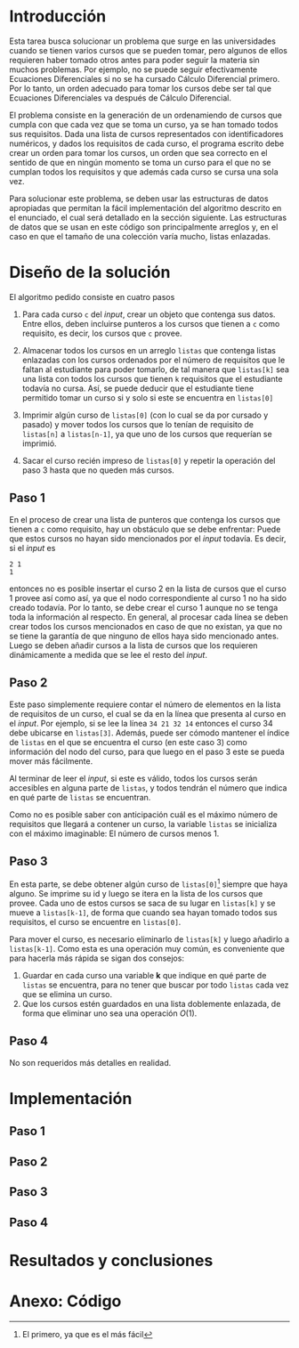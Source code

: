 # Introducción

Esta tarea busca solucionar un problema que surge en las universidades cuando se tienen varios cursos que se pueden tomar, pero algunos de ellos requieren haber tomado otros antes para poder seguir la materia sin muchos problemas.
Por ejemplo, no se puede seguir efectivamente Ecuaciones Diferenciales si no se ha cursado Cálculo Diferencial primero. Por lo tanto, un orden adecuado para tomar los cursos debe ser tal que Ecuaciones Diferenciales va después de Cálculo Diferencial.

El problema consiste en la generación de un ordenamiendo de cursos que cumpla con que cada vez que se toma un curso, ya se han tomado todos sus requisitos.
Dada una lista de cursos representados con identificadores numéricos, y dados los requisitos de cada curso, el programa escrito debe crear un orden para tomar los cursos, un orden que sea correcto en el sentido de que
en ningún momento se toma un curso para el que no se cumplan todos los requisitos y que además cada curso se cursa una sola vez.

Para solucionar este problema, se deben usar las estructuras de datos apropiadas que permitan la fácil implementación del algoritmo descrito en el enunciado, el cual será detallado en la sección siguiente.
Las estructuras de datos que se usan en este código son principalmente arreglos y, en el caso en que el tamaño de una colección varía mucho, listas enlazadas.

# Diseño de la solución

El algoritmo pedido consiste en cuatro pasos

1. Para cada curso `c` del _input_, crear un objeto que contenga sus datos. Entre ellos, deben incluirse punteros a los cursos que tienen a `c` como requisito, es decir, los cursos que `c` provee.

2. Almacenar todos los cursos en un arreglo `listas` que contenga listas enlazadas con los cursos ordenados por el número de requisitos que le faltan al estudiante para poder tomarlo, de tal manera que `listas[k]` sea una lista con todos los cursos que tienen `k` requisitos que el estudiante todavía no cursa. Así, se puede deducir que el estudiante tiene permitido tomar un curso si y solo si este se encuentra en `listas[0]`

3. Imprimir algún curso de `listas[0]` (con lo cual se da por cursado y pasado) y mover todos los cursos que lo tenían de requisito de `listas[n]` a `listas[n-1]`, ya que uno de los cursos que requerían se imprimió.

4. Sacar el curso recién impreso de `listas[0]` y repetir la operación del paso 3 hasta que no queden más cursos.

## Paso 1

En el proceso de crear una lista de punteros que contenga los cursos que tienen a `c` como requisito, hay un obstáculo que se debe enfrentar: Puede que estos cursos no hayan sido mencionados por el _input_ todavía. Es decir, si el _input_ es

```
2 1
1
```

entonces no es posible insertar el curso 2 en la lista de cursos que el curso 1 provee así como así, ya que el nodo correspondiente al curso 1 no ha sido creado todavía. Por lo tanto, se debe crear el curso 1 aunque no se tenga toda la información al respecto.
En general, al procesar cada línea se deben crear todos los cursos mencionados en caso de que no existan, ya que no se tiene la garantía de que ninguno de ellos haya sido mencionado antes. Luego se deben añadir cursos a la lista de cursos que los requieren dinámicamente a medida que se lee el resto del _input_.

## Paso 2

Este paso simplemente requiere contar el número de elementos en la lista de requisitos de un curso, el cual se da en la línea que presenta al curso en el _input_. Por ejemplo, si se lee la línea `34 21 32 14` entonces el curso 34 debe ubicarse en `listas[3]`. Además, puede ser cómodo mantener el índice de `listas` en el que se encuentra el curso (en este caso 3) como información del nodo del curso, para que luego en el paso 3 este se pueda mover más fácilmente.

Al terminar de leer el _input_, si este es válido, todos los cursos serán accesibles en alguna parte de `listas`, y todos tendrán el número que indica en qué parte de `listas` se encuentran.

Como no es posible saber con anticipación cuál es el máximo número de requisitos que llegará a contener un curso, la variable `listas` se inicializa con el máximo imaginable: El número de cursos menos 1.

## Paso 3

En esta parte, se debe obtener algún curso de `listas[0]`[^1] siempre que haya alguno. Se imprime su id y luego se itera en la lista de los cursos que provee. Cada uno de estos cursos se saca de su lugar en `listas[k]` y se mueve a `listas[k-1]`, de forma que cuando sea hayan tomado todos sus requisitos, el curso se encuentre en `listas[0]`.

Para mover el curso, es necesario eliminarlo de `listas[k]` y luego añadirlo a `listas[k-1]`. Como esta es una operación muy común, es conveniente que para hacerla más rápida se sigan dos consejos:
1. Guardar en cada curso una variable **k** que indique en qué parte de `listas` se encuentra, para no tener que buscar por todo `listas` cada vez que se elimina un curso.
2. Que los cursos estén guardados en una lista doblemente enlazada, de forma que eliminar uno sea una operación $O(1)$.

[^1]: El primero, ya que es el más fácil

## Paso 4

No son requeridos más detalles en realidad.

# Implementación

## Paso 1

## Paso 2

## Paso 3

## Paso 4

# Resultados y conclusiones

# Anexo: Código